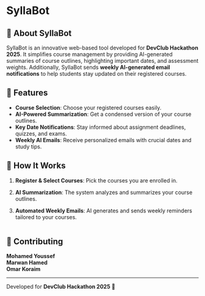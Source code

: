 # SyllaBot

## 📌 About SyllaBot

SyllaBot is an innovative web-based tool developed for **DevClub Hackathon 2025**. It simplifies course management by providing AI-generated summaries of course outlines, highlighting important dates, and assessment weights. Additionally, SyllaBot sends **weekly AI-generated email notifications** to help students stay updated on their registered courses.

## 🚀 Features

- **Course Selection**: Choose your registered courses easily.
- **AI-Powered Summarization**: Get a condensed version of your course outlines.
- **Key Date Notifications**: Stay informed about assignment deadlines, quizzes, and exams.
- **Weekly AI Emails**: Receive personalized emails with crucial dates and study tips.

## 📖 How It Works

1. **Register & Select Courses**: Pick the courses you are enrolled in.
2. **AI Summarization**: The system analyzes and summarizes your course outlines.
3. **Automated Weekly Emails**: AI generates and sends weekly reminders tailored to your courses.


   ```

## 🤝 Contributing
**Mohamed Youssef**  
**Marwan Hamed**  
**Omar Koraim**


---

Developed for **DevClub Hackathon 2025** 🚀
